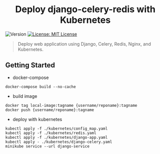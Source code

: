 <h1 align="center">Deploy django-celery-redis with Kubernetes</h1>
<p>
  <img alt="Version" src="https://img.shields.io/badge/version-1.0.0-blue.svg?cacheSeconds=2592000" />
  <a href="#" target="_blank">
    <img alt="License: MIT License" src="https://img.shields.io/badge/License-MIT License-yellow.svg" />
  </a>
</p>

> Deploy web application using Django, Celery, Redis, Nginx, and Kubernetes.

## Getting Started
- docker-compose
```
docker-compose build --no-cache
```

- build image
```
docker tag local-image:tagname {username/reponame}:tagname
docker push {username/reponame}:tagname
```

- deploy with kubernetes
```
kubectl apply -f ./kubernetes/config_map.yaml
kubectl apply -f ./kubernetes/redis.yaml
kubectl apply -f ./kubernetes/django-app.yaml
kubectl apply - ./kubernetes/django-celery.yaml
minikube service --url django-service
```